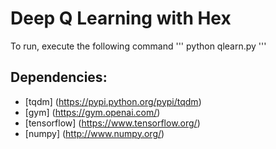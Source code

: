 # Deep Q Learning with Hex

To run, execute the following command
'''
python qlearn.py
'''

## Dependencies:
* [tqdm] (https://pypi.python.org/pypi/tqdm)
* [gym] (https://gym.openai.com/)
* [tensorflow] (https://www.tensorflow.org/)
* [numpy] (http://www.numpy.org/)
